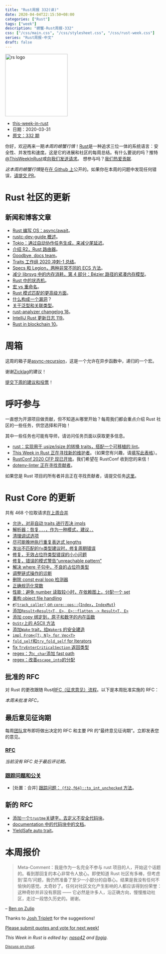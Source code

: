 ```yaml
---
title: "Rust周报 332(译)"
date: 2020-04-04T22:15:50+08:00
categories: ["Rust"]
tags: ["week"]
description: "螃蟹-Rust周报-332"
css: ["/css/main.css", "/css/stylesheet.css", "/css/rust-week.css"]
series: "Rust周报-中文"
draft: false
---
```


<img src="https://www.rust-lang.org/static/images/rust-logo-blk.svg" alt="rs logo" class="medium-zoom-image" style="
    width: 200px;
    background: white;
">

- [this-week-in-rust](https://this-week-in-rust.org)
- 日期：2020-03-31
- [原文：332 期](https://this-week-in-rust.org/blog/2020/03/31/this-week-in-rust-332/)

你好，欢迎再来一期*本周的螃蟹行情*！[Rust](http://rust-lang.org)是一种追求三位一体的系统语言：安全性、并发性和速度。这是它的进展和社区的每周总结。有什么要说的吗？推特[@ThisWeekInRust](https://twitter.com/ThisWeekInRust)或[向我们发送请求](https://github.com/cmr/this-week-in-rust)。 想参与吗？[我们热爱贡献](https://github.com/rust-lang/rust/blob/master/CONTRIBUTING.md).

*这本周的螃蟹行情*是在[在 Github 上](https://github.com/cmr/this-week-in-rust)公开的。如果你在本周的问题中发现任何错误，[请提交 PR](https://github.com/cmr/this-week-in-rust/pulls)。

# Rust 社区的更新

## 新闻和博客文章

- [Rust 编写 OS：async/await](https://os.phil-opp.com/async-await/)。
- [rustc-dev-guide 概述](https://blog.rust-lang.org/inside-rust/2020/03/26/rustc-dev-guide-overview.html)。
- [Tokio：通过自动协作任务生成，来减少尾延迟](https://tokio.rs/blog/2020-04-preemption/)。
- [介绍 R2，Rust 路由器](https://r2.rs/blog/)。
- [Goodbye, docs team](https://blog.rust-lang.org/inside-rust/2020/03/27/goodbye-docs-team.html)。
- [Traits 工作组 2020 冲刺-1 总结](https://blog.rust-lang.org/inside-rust/2020/03/28/traits-sprint-1.html)。
- [Specs 和 Legion，两种非常不同的 ECS 方法](https://csherratt.github.io/blog/posts/specs-and-legion/)。
- [减少 librsvg 中的内存消耗，第 4 部分：Bézier 路径的紧凑内存模型](https://people.gnome.org/~federico/blog/reducing-memory-consumption-in-librsvg-4.html)。
- [Rust 中的状态机](https://blog.yoshuawuyts.com/state-machines/)。
- [宏 vs 重命名](https://rust-analyzer.github.io/blog/2020/03/30/macros-vs-rename.html)。
- [Rust 模式匹配的更高级方面](https://notes.iveselov.info/programming/refs-and-pattern-matching-in-rust)。
- [什么构成一个漏洞](https://boats.gitlab.io/blog/post/vulnerabilities/)？
- [关于泛型和关联类型](https://thomashartmann.dev/blog/on-generics-and-associated-types/)。
- [rust-analyzer changelog 18](https://rust-analyzer.github.io/thisweek/2020/03/30/changelog-18.html)。
- [IntelliJ Rust 更新日志 119](https://intellij-rust.github.io/2020/03/30/changelog-119.html)。
- [Rust in blockchain 10](https://rustinblockchain.org/newsletters/2020-04-01-keep-calm-and-hack-more/)。

# 周箱

这周的箱子是[async-recursion](https://github.com/dcchut/async-recursion)，这是一个允许在异步函数中，递归的一个宏。

谢谢[Zicklag](https://users.rust-lang.org/t/crate-of-the-week/2704/744)的建议！

[提交下周的建议和投票][submit_crate]！

[submit_crate]: https://users.rust-lang.org/t/crate-of-the-week/2704

# 呼吁参与

一直想为开源项目做贡献，但不知道从哪里开始？每周我们都会重点介绍 Rust 社区的一些任务，供您选择和开始！

其中一些任务也可能有导师，请访问任务页面以获取更多信息。

- [rust：实现用于 usize/isize 的转换 traits，搭配一个可移植的 lint](https://github.com/rust-lang/rust/issues/70460)。
- [This Week in Rust 正在寻找新的维护者](https://blog.rust-lang.org/inside-rust/2020/03/13/twir-new-lead.html)。（如果您有兴趣，请[填写此表格](https://docs.google.com/forms/d/e/1FAIpQLScJUYdkpLwQc_4zn3oxpVLdT3IHtKlYEBAzd6lgSgE3vsTOtA/viewform)）。
- [RustConf 2020 CFP 现已开放](https://cfp.rustconf.com/events/rustconf-2020)。我们希望在 RustConf 收到您的来信！
- [dotenv-linter 正在寻找贡献者](https://twitter.com/mgrachev/status/1241700876244434951)。

如果您是 Rust 项目的所有者并且正在寻找贡献者，请提交任务[这里][guidelines]。

[guidelines]: https://users.rust-lang.org/t/twir-call-for-participation/4821

# Rust Core 的更新

共有 468 个拉取请求[在上周合并][merged]

[merged]: https://github.com/search?q=is%3Apr+org%3Arust-lang+is%3Amerged+merged%3A2020-03-23..2020-03-30

- [允许，对非自动 traits 进行否决 impls](https://github.com/rust-lang/rust/pull/68004)
- [解析器：恢复`...`，作为一种模式，建议`..`](https://github.com/rust-lang/rust/pull/70417)
- [清理调试选项](https://github.com/rust-lang/rust/pull/70297)
- [尽可能晚地执行重复表达式 lengths](https://github.com/rust-lang/rust/pull/69981)
- [发出不匹配的`fn`类型建议时，修复周期错误](https://github.com/rust-lang/rust/pull/69936)
- [修复，无效占位符类型错误的小小问题](https://github.com/rust-lang/rust/pull/70369)
- [修复，错误的模式警告“unreachable pattern”](https://github.com/rust-lang/rust/pull/70413)
- [解决 where 子句中，不良的占位符类型](https://github.com/rust-lang/rust/pull/70294)
- [调整链式操作的诊断](https://github.com/rust-lang/rust/pull/69878)
- [删除 const eval loop 检测器](https://github.com/rust-lang/rust/pull/70087)
- [正确规范化常数](https://github.com/rust-lang/rust/pull/70319)
- [性能：避免 number 读取较小时，在依赖图上，分配一个 set](https://github.com/rust-lang/rust/pull/69778)
- [重构 object file handling](https://github.com/rust-lang/rust/pull/70384)
- [`#[track_caller]` on `core::ops::`{`Index`，`IndexMut`}](https://github.com/rust-lang/rust/pull/70234)
- [添加`Result<Result<T, E>, E>::flatten -> Result<T, E>`](https://github.com/rust-lang/rust/pull/70140)
- [添加 copy 绑定到，原子和数字的内在函数](https://github.com/rust-lang/rust/pull/70101)
- [`OsStr`上的 ASCII 方法](https://github.com/rust-lang/rust/pull/69937)
- [添加`Wake` trait，给`Waker`s 的安全建造](https://github.com/rust-lang/rust/pull/68700)
- [`impl From<[T; N]> for Vec<T>`](https://github.com/rust-lang/rust/pull/68692)
- [`fold_self`和`try_fold_self` for Iterators](https://github.com/rust-lang/rust/pull/65222)
- [fix `TryEnterCriticalSection` 返回类型](https://github.com/rust-lang/rust/pull/70510)
- [regex：为`c_char`添加 fast path](https://github.com/rust-lang/regex/pull/658)
- [regex：改善`escape_into`的分配](https://github.com/rust-lang/regex/pull/655)

## 批准的 RFC

对 Rust 的更改跟随 Rust[RFC（征求意见）流程](https://github.com/rust-lang/rfcs#rust-rfcs)。以下是本周批准实施的 RFC：

_本周未批准 RFC。_

## 最后意见征询期

每周[团队](https://www.rust-lang.org/team.html)宣布即将做出决定的 RFC 和主要 PR 的“最终意见征询期”。立即发表您的意见。

### [RFC](https://github.com/rust-lang/rfcs/labels/final-comment-period)

_当前没有 RFC 处于最后评论期。_

### [跟踪问题和公关](https://github.com/rust-lang/rust/labels/final-comment-period)

- \[处置：合并] [跟踪问题： `{f32,f64}::to_int_unchecked` 方法](https://github.com/rust-lang/rust/issues/67058)。

## 新的 RFC

- [添加一个`trustme`关键字，去定义不安全代码块](https://github.com/rust-lang/rfcs/pull/2893)。
- [documentation 中的代码块中的文档](https://github.com/rust-lang/rfcs/pull/2894)。
- [YieldSafe auto trait](https://github.com/rust-lang/rfcs/pull/2890)。

# 本周报价

> Meta-Comment：我是作为一名完全不参与 rust 项目的人，开始这个话题的。看到那回复的本心非常令人放心。即使知道 Rust 社区有多棒，但考虑到‘菜鸟’问题，我仍然准备了至少一小部分的自尊心。结果是我没有任何不愉快的感觉。太奇妙了。任何对社区文化产生影响的人都应该得到份荣誉：这种奇妙并非没有原因 —— 它必然是许多人，沿正确方向，慢慢推动社区，走过一段悠久历史的。谢谢。

– [Ben on Zulip](https://rust-lang.zulipchat.com/#narrow/stream/122653-zulip/topic/new-user.20friction.20from.20stream.20naming.20conventions/near/191422121)

Thanks to [Josh Triplett](https://users.rust-lang.org/t/twir-quote-of-the-week/328/842) for the suggestions!

[Please submit quotes and vote for next week!](https://users.rust-lang.org/t/twir-quote-of-the-week/328)

_This Week in Rust is edited by: [nasa42](https://github.com/nasa42) and [llogiq](https://github.com/llogiq)._

<small>[Discuss on r/rust](https://www.reddit.com/r/rust/comments/ftl9l3/this_week_in_rust_332/).</small>
